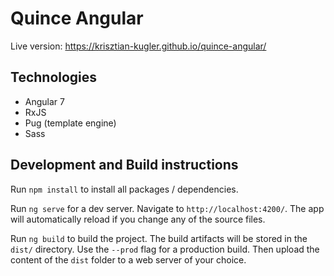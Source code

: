 # Quince Angular

Live version: https://krisztian-kugler.github.io/quince-angular/

## Technologies

* Angular 7
* RxJS
* Pug (template engine)
* Sass

## Development and Build instructions

Run `npm install` to install all packages / dependencies.

Run `ng serve` for a dev server. Navigate to `http://localhost:4200/`. The app will automatically reload if you change any of the source files.

Run `ng build` to build the project. The build artifacts will be stored in the `dist/` directory. Use the `--prod` flag for a production build. Then upload the content of the `dist` folder to a web server of your choice.

